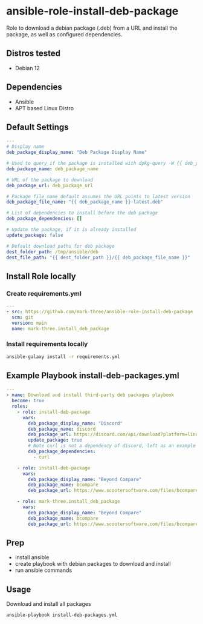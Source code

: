 # ansible-role-install-deb-package

Role to download a debian package (.deb) from a URL and install the package, as well as configured dependencies.

## Distros tested

* Debian 12

## Dependencies

* Ansible
* APT based Linux Distro


## Default Settings

```yaml
---
# Display name
deb_package_display_name: "Deb Package Display Name"

# Used to query if the package is installed with dpkg-query -W {{ deb_package_name }}
deb_package_name: deb_package_name

# URL of the package to download
deb_package_url: deb_package_url

# Package file name default assumes the URL points to latest version
deb_package_file_name: "{{ deb_package_name }}-latest.deb"

# List of dependencies to install before the deb package
deb_package_dependencies: []

# Update the package, if it is already installed
update_package: false

# Default download paths for deb package
dest_folder_path: /tmp/ansible/deb
dest_file_path: "{{ dest_folder_path }}/{{ deb_package_file_name }}"
```

## Install Role locally

### Create requirements.yml
```yaml
---
- src: https://github.com/mark-three/ansible-role-install-deb-package
  scm: git
  version: main
  name: mark-three.install_deb_package
```

### Install requirements locally
```bash
ansible-galaxy install -r requirements.yml
```

## Example Playbook install-deb-packages.yml

```yaml
---
- name: Download and install third-party deb packages playbook
  become: true
  roles:
    - role: install-deb-package
      vars:
        deb_package_display_name: "Discord"
        deb_package_name: discord
        deb_package_url: https://discord.com/api/download?platform=linux&format=deb
        update_package: true
        # Note curl is not a dependency of discord, left as an example
        deb_package_dependencies:
          - curl

    - role: install-deb-package
      vars:
        deb_package_display_name: "Beyond Compare"
        deb_package_name: bcompare
        deb_package_url: https://www.scootersoftware.com/files/bcompare-4.4.7.28397_amd64.deb

    - role: mark-three.install_deb_package
      vars:
        deb_package_display_name: "Beyond Compare"
        deb_package_name: bcompare
        deb_package_url: https://www.scootersoftware.com/files/bcompare-4.4.7.28397_amd64.deb
```

## Prep

* install ansible
* create playbook with debian packages to download and install
* run ansible commands

## Usage

Download and install all packages

```bash
ansible-playbook install-deb-packages.yml
```
